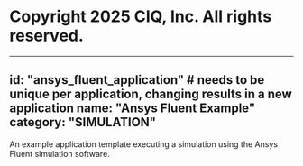 # Copyright 2025 CIQ, Inc. All rights reserved.
---
id: "ansys_fluent_application" # needs to be **unique** per application, changing results in a new application
name: "Ansys Fluent Example"
category: "SIMULATION"
---
An example application template executing a simulation using the Ansys Fluent simulation software.
